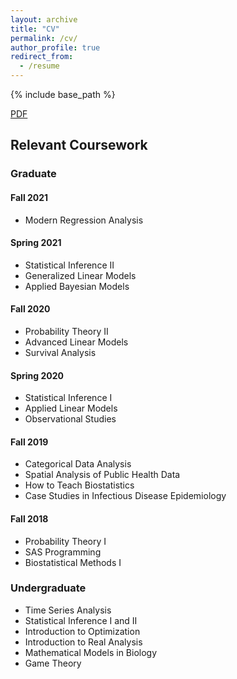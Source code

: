 ```yaml
---
layout: archive
title: "CV"
permalink: /cv/
author_profile: true
redirect_from:
  - /resume
---
```


{% include base_path %}

[PDF](https://github.com/hbwddl/hbwddl.github.io/blob/master/files/Waddel_CV_20231213.pdf)

<object data="files/Waddel_CV_20231213.pdf" width="1000" height="1000" type='application/pdf'/> 

Relevant Coursework
------

### Graduate

#### Fall 2021

* Modern Regression Analysis

#### Spring 2021

* Statistical Inference II
* Generalized Linear Models
* Applied Bayesian Models

#### Fall 2020

* Probability Theory II
* Advanced Linear Models
* Survival Analysis

#### Spring 2020

* Statistical Inference I
* Applied Linear Models
* Observational Studies

#### Fall 2019

* Categorical Data Analysis
* Spatial Analysis of Public Health Data
* How to Teach Biostatistics
* Case Studies in Infectious Disease Epidemiology

#### Fall 2018

* Probability Theory I
* SAS Programming
* Biostatistical Methods I

### Undergraduate

* Time Series Analysis
* Statistical Inference I and II
* Introduction to Optimization
* Introduction to Real Analysis
* Mathematical Models in Biology
* Game Theory

  
